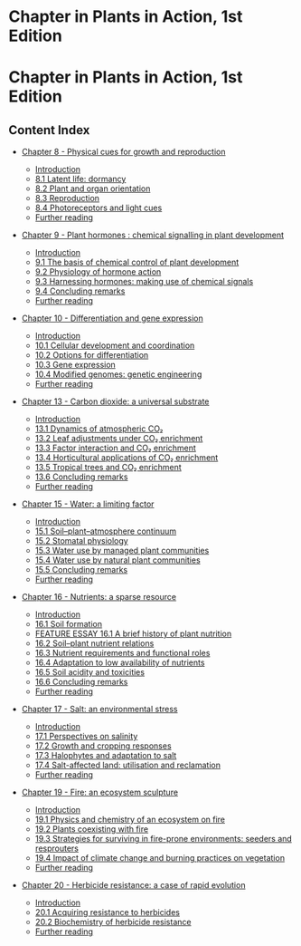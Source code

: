 # Chapter in Plants in Action, 1st Edition

# Chapter in Plants in Action, 1st Edition

## Content Index

- [Chapter 8 - Physical cues for growth and reproduction](Chapter_8.md)
  - [Introduction]()
  - [8.1 Latent life: dormancy]()
  - [8.2 Plant and organ orientation]()
  - [8.3 Reproduction]()
  - [8.4 Photoreceptors and light cues]()
  - [Further reading]()

- [Chapter 9 - Plant hormones : chemical signalling in plant development](Chapter_9.md)
  - [Introduction]()
  - [9.1 The basis of chemical control of plant development]()
  - [9.2 Physiology of hormone action]()
  - [9.3 Harnessing hormones: making use of chemical signals]()
  - [9.4 Concluding remarks]()
  - [Further reading]()


- [Chapter 10 - Differentiation and gene expression](Chapter_10.md)
  - [Introduction]()
  - [10.1 Cellular development and coordination]()
  - [10.2 Options for differentiation]()
  - [10.3 Gene expression]()
  - [10.4 Modified genomes: genetic engineering]()
  - [Further reading]()
 
- [Chapter 13 - Carbon dioxide: a universal substrate](Chapter_13.md)
  - [Introduction]()  
  - [13.1 Dynamics of atmospheric CO₂]()  
  - [13.2 Leaf adjustments under CO₂ enrichment]()  
  - [13.3 Factor interaction and CO₂ enrichment]()  
  - [13.4 Horticultural applications of CO₂ enrichment]()  
  - [13.5 Tropical trees and CO₂ enrichment]()  
  - [13.6 Concluding remarks]()  
  - [Further reading]()  

- [Chapter 15 - Water: a limiting factor](Chapter_15.md)
  - [Introduction]()
  - [15.1 Soil–plant–atmosphere continuum]()
  - [15.2 Stomatal physiology]()
  - [15.3 Water use by managed plant communities]()
  - [15.4 Water use by natural plant communities]()
  - [15.5 Concluding remarks]()
  - [Further reading]()

- [Chapter 16 - Nutrients: a sparse resource](Chapter_16.md)
  - [Introduction]()  
  - [16.1 Soil formation]()  
  - [FEATURE ESSAY 16.1 A brief history of plant nutrition]()  
  - [16.2 Soil–plant nutrient relations]()  
  - [16.3 Nutrient requirements and functional roles]()  
  - [16.4 Adaptation to low availability of nutrients]()  
  - [16.5 Soil acidity and toxicities]()  
  - [16.6 Concluding remarks]()  
  - [Further reading]()  

- [Chapter 17 - Salt: an environmental stress](Chapter_17.md)
  - [Introduction]()  
  - [17.1 Perspectives on salinity]()  
  - [17.2 Growth and cropping responses]()  
  - [17.3 Halophytes and adaptation to salt]()  
  - [17.4 Salt-affected land: utilisation and reclamation]()  
  - [Further reading]()

- [Chapter 19 - Fire: an ecosystem sculpture](Chapter_19.md)
  - [Introduction]()  
  - [19.1 Physics and chemistry of an ecosystem on fire]()  
  - [19.2 Plants coexisting with fire]()  
  - [19.3 Strategies for surviving in fire-prone environments: seeders and resprouters]()  
  - [19.4 Impact of climate change and burning practices on vegetation]()  
  - [Further reading]()

- [Chapter 20 - Herbicide resistance: a case of rapid evolution](Chapter_20.md)
  - [Introduction]()  
  - [20.1 Acquiring resistance to herbicides]()  
  - [20.2 Biochemistry of herbicide resistance]()  
  - [Further reading]()
